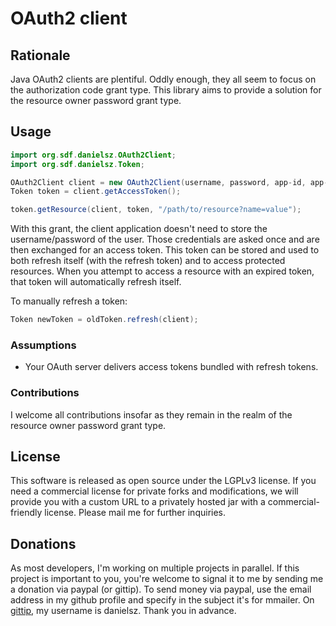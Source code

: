 # OAuth2 client

## Rationale

Java OAuth2 clients are plentiful. Oddly enough, they all seem to focus on the authorization code grant type. This library aims to provide a solution for the resource owner password grant type. 

## Usage

```java
import org.sdf.danielsz.OAuth2Client;
import org.sdf.danielsz.Token;

OAuth2Client client = new OAuth2Client(username, password, app-id, app-secret, site);
Token token = client.getAccessToken();

token.getResource(client, token, "/path/to/resource?name=value");
```
With this grant, the client application doesn't need to store the username/password of the user. Those credentials are asked once and are then exchanged for an access token.
This token can be stored and used to both refresh itself (with the refresh token) and to access protected resources.
When you attempt to access a resource with an expired token, that token will automatically refresh itself. 

To manually refresh a token:

```java
Token newToken = oldToken.refresh(client);
```

### Assumptions

- Your OAuth server delivers access tokens bundled with refresh tokens.

### Contributions

I welcome all contributions insofar as they remain in the realm of the resource owner password grant type. 

## License

This software is released as open source under the LGPLv3 license. If you need a commercial license for private forks and modifications, we will provide you with a custom URL to a privately hosted jar with a commercial-friendly license. Please mail me for further inquiries.

## Donations

As most developers, I'm working on multiple projects in parallel. If this project is important to you, you're welcome to signal it to me by sending me a donation via paypal (or gittip). To send money via paypal, use the email address in my github profile and specify in the subject it's for mmailer. On [gittip](http://www.gittip.com/danielsz/ "Gittip"), my username is danielsz. Thank you in advance.
